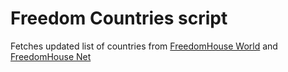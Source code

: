 # Freedom Countries script

Fetches updated list of countries from
[FreedomHouse World](https://freedomhouse.org/countries/freedom-world/scores)
and
[FreedomHouse Net](https://freedomhouse.org/countries/freedom-net/scores)

